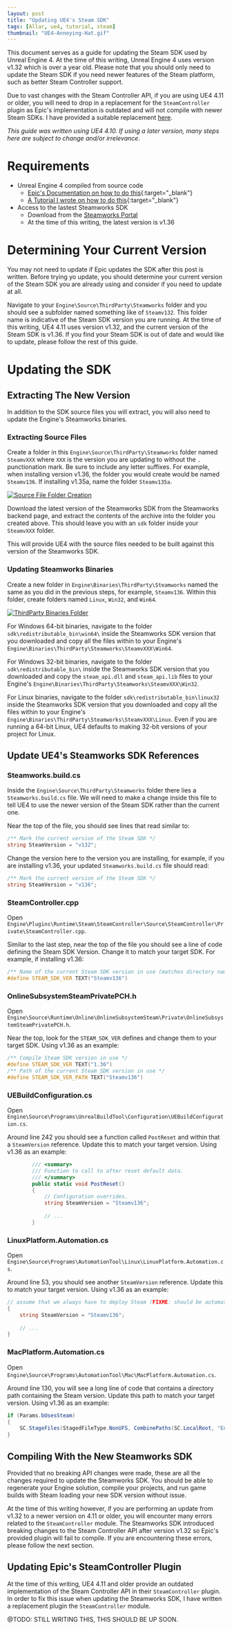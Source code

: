 ```yaml
---
layout: post
title: "Updating UE4's Steam SDK"
tags: [Allar, ue4, tutorial, steam]
thumbnail: "UE4-Annoying-Hat.gif"
---
```


This document serves as a guide for updating the Steam SDK used by Unreal Engine 4. At the time of this writing, Unreal Engine 4 uses version v1.32 which is over a year old. Please note that you should only need to update the Steam SDK if you need newer features of the Steam platform, such as better Steam Controller support. <!-- more -->

Due to vast changes with the Steam Controller API, if you are using UE4 4.11 or older, you will need to drop in a replacement for the `SteamController` plugin as Epic's implementation is outdated and will not compile with newer Steam SDKs. I have provided a suitable replacement [here]().

_This guide was written using UE4 4.10. If using a later version, many steps here are subject to change and/or irrelevance_.

# Requirements

+ Unreal Engine 4 compiled from source code
	- [Epic's Documentation on how to do this](https://docs.unrealengine.com/latest/INT/Programming/Development/BuildingUnrealEngine/index.html){:target="_blank"}
	- [A Tutorial I wrote on how to do this](/2014/09/25/Build-Source/){:target="_blank"}
+ Access to the lastest Steamworks SDK
    - Download from the [Steamworks Portal](https://partner.steamgames.com/home/steamworks)
    - At the time of this writing, the latest version is v1.36

# Determining Your Current Version

You may not need to update if Epic updates the SDK after this post is written. Before trying yo update, you should determine your current version of the Steam SDK you are already using and consider if you need to update at all.

Navigate to your `Engine\Source\ThirdParty\Steamworks` folder and you should see a subfolder named something like of `Steamv132`. This folder name is indicative of the Steam SDK version you are running. At the time of this writing, UE4 4.11 uses version v1.32, and the current version of the Steam SDK is v1.36. If you find your Steam SDK is out of date and would like to update, please follow the rest of this guide.

# Updating the SDK

## Extracting The New Version

In addition to the SDK source files you will extract, you will also need to update the Engine's Steamworks binaries.

### Extracting Source Files

Create a folder in this `Engine\Source\ThirdParty\Steamworks` folder named `SteamvXXX` where `XXX` is the version you are updating to without the `.` punctionation mark. Be sure to include any letter suffixes. For example, when installing version v1.36, the folder you would create would be named `Steamv136`. If installing v1.35a, name the folder `Steamv135a`.

[![Source File Folder Creation](/images/tutorials0/steam/update-sdk/SourceFolder.png)](/images/tutorials0/steam/update-sdk/SourceFolder.png)

Download the latest version of the Steamworks SDK from the Steamworks backend page, and extract the contents of the archive into the folder you created above. This should leave you with an `sdk` folder inside your `SteamvXXX` folder.

This will provide UE4 with the source files needed to be built against this version of the Steamworks SDK.

### Updating Steamworks Binaries

Create a new folder in `Engine\Binaries\ThirdParty\Steamworks` named the same as you did in the previous steps, for example, `Steamv136`. Within this folder, create folders named `Linux`, `Win32`, and `Win64`.

[![ThirdParty Binaries Folder](/images/tutorials0/steam/update-sdk/ThirdPartyBinariesFolder.png)](/images/tutorials0/steam/update-sdk/ThirdPartyBinariesFolder.png)

For Windows 64-bit binaries, navigate to the folder `sdk\redistributable_bin\win64\` inside the Steamworks SDK version that you downloaded and copy all the files within to your Engine's `Engine\Binaries\ThirdParty\Steamworks\SteamvXXX\Win64`.

For Windows 32-bit binaries, navigate to the folder `sdk\redistributable_bin\` inside the Steamworks SDK version that you downloaded and copy the `steam_api.dll` and `steam_api.lib` files to your Engine's `Engine\Binaries\ThirdParty\Steamworks\SteamvXXX\Win32`.

For Linux binaries, navigate to the folder `sdk\redistributable_bin\linux32` inside the Steamworks SDK version that you downloaded and copy all the files within to your Engine's `Engine\Binaries\ThirdParty\Steamworks\SteamvXXX\Linux`. Even if you are running a 64-bit Linux, UE4 defaults to making 32-bit versions of your project for Linux.

## Update UE4's Steamworks SDK References
 
### Steamworks.build.cs

Inside the `Engine\Source\ThirdParty\Steamworks` folder there lies a `Steamworks.build.cs` file. We will need to make a change inside this file to tell UE4 to use the newer version of the Steam SDK rather than the current one.

Near the top of the file, you should see lines that read similar to:

``` cs
/** Mark the current version of the Steam SDK */
string SteamVersion = "v132";
```

Change the version here to the version you are installing, for example, if you are installing v1.36, your updated `Steamworks.build.cs` file should read:

``` cs
/** Mark the current version of the Steam SDK */
string SteamVersion = "v136";
```

### SteamController.cpp

Open `Engine\Plugins\Runtime\Steam\SteamController\Source\SteamController\Private\SteamController.cpp`.

Similar to the last step, near the top of the file you should see a line of code defining the Steam SDK Version. Change it to match your target SDK. For example, if installing v1.36:

``` cpp
/** Name of the current Steam SDK version in use (matches directory name) */
#define STEAM_SDK_VER TEXT("Steamv136")
```

### OnlineSubsystemSteamPrivatePCH.h

Open `Engine\Source\Runtime\Online\OnlineSubsystemSteam\Private\OnlineSubsystemSteamPrivatePCH.h`.

Near the top, look for the `STEAM_SDK_VER` defines and change them to your target SDK. Using v1.36 as an example:

``` cpp
/** Compile Steam SDK version in use */
#define STEAM_SDK_VER TEXT("1.36")
/** Path of the current Steam SDK version in use */
#define STEAM_SDK_VER_PATH TEXT("Steamv136")
```

### UEBuildConfiguration.cs

Open `Engine\Source\Programs\UnrealBuildTool\Configuration\UEBuildConfiguration.cs`.

Around line 242 you should see a function called `PostReset` and within that a `SteamVersion` reference. Update this to match your target version. Using v1.36 as an example:

``` cs
		/// <summary>
		/// Function to call to after reset default data.
		/// </summary>
		public static void PostReset()
		{
			// Configuration overrides.
			string SteamVersion = "Steamv136";
            
            // ...
        }
```

### LinuxPlatform.Automation.cs

Open `Engine\Source\Programs\AutomationTool\Linux\LinuxPlatform.Automation.cs`.

Around line 53, you should see another `SteamVersion` reference. Update this to match your target version. Using v1.36 as an example:

``` cs
// assume that we always have to deploy Steam (FIXME: should be automatic - UEPLAT-807)
{
    string SteamVersion = "Steamv136";
    
    // ...
}
```

### MacPlatform.Automation.cs

Open `Engine\Source\Programs\AutomationTool\Mac\MacPlatform.Automation.cs`.

Around line 130, you will see a long line of code that contains a directory path containing the Steam version. Update this path to match your target version. Using v1.36 as an example:

``` cs
if (Params.bUsesSteam)
{
    SC.StageFiles(StagedFileType.NonUFS, CombinePaths(SC.LocalRoot, "Engine/Source/ThirdParty/Steamworks/Steamv135a/sdk/redistributable_bin/osx32"), "libsteam_api.dylib", false, null, CombinePaths(AppBundlePath, "Contents/MacOS"), true);
}
```

## Compiling With the New Steamworks SDK

Provided that no breaking API changes were made, these are all the changes required to update the Steamworks SDK. You should be able to regenerate your Engine solution, compile your projects, and run game builds with Steam loading your new SDK version without issue.

At the time of this writing however, if you are performing an update from v1.32 to a newer version on 4.11 or older, you will encounter many errors related to the `SteamController` module. The Steamworks SDK introduced breaking changes to the Steam Controller API after version v1.32 so Epic's provided plugin will fail to compile. If you are encountering these errors, please follow the next section.

## Updating Epic's SteamController Plugin

At the time of this writing, UE4 4.11 and older provide an outdated implementation of the Steam Controller API in their `SteamController` plugin. In order to fix this issue when updating the Steamworks SDK, I have written a replacement plugin the `SteamController` module.

@TODO: STILL WRITING THIS, THIS SHOULD BE UP SOON.